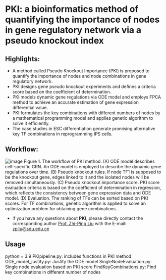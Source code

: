 # PKI: a bioinformatics method of quantifying the importance of nodes in gene regulatory network via a pseudo knockout index

## Highlights:
*	A method called Pseudo Knockout Importance (PKI) is proposed to quantify the importance of nodes and node combinations in gene regulatory network.
*	PKI designs gene pseudo knockout experiments and defines a criteria score based on the coefficient of determination.
*	PKI models dynamic gene regulations via ODE model and employs FPCA method to achieve an accurate estimation of gene expression differential value.
*	PKI formulates the key combinations with different numbers of nodes by a mathematical programming model and applies genetic algorithm to solve it efficiently.
*	The case studies in ESC differentiation generate promising alternative key TF combinations in reprogramming iPS cells.

## Workflow:
![image](https://user-images.githubusercontent.com/54654413/211350070-00aac877-6519-4cc3-82df-6b4fe3124ab3.png)
Figure 1. The workflow of PKI method. (A) ODE model describes cell-specific GRN. An ODE model is employed to describe the dynamic gene regulations over time. (B) Pseudo knockout rules. If node TF1 is supposed to be the knockout gene, edges linked to it and the isolated nodes will be removed simultaneously. (C) Pseudo knockout importance score. PKI score evaluation criteria is based on the coefficient of determination in regression, which reflects the consistency between gene expression data and ODE model. (D) Evaluation. The ranking of TFs can be sorted based on PKI scores. For TF combinations, genetic algorithm is applied to solve an optimization problem for obtaining gene combinations.

* If you have any questions about **PKI**, please directly contact the corresponding author [Prof. Zhi-Ping Liu](https://scholar.google.com/citations?user=zkBXb_kAAAAJ&hl=zh-CN&oi=ao) with the E-mail: zpliu@sdu.edu.cn

## Usage
python = 3.9
PKIpipeline.py: includes functions in PKI method
ODE_model_justify.py: Justify the ODE model
SingleNodeEvaluation.py: Single node evaluation based on PKI score
FindKeyCombinations.py: Find key combinations in different number of nodes 
